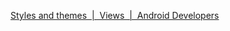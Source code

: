 [Styles and themes  |  Views  |  Android Developers](https://developer.android.com/develop/ui/views/theming/themes)